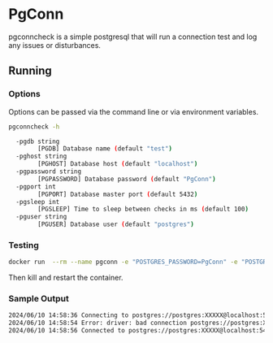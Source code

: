 # PgConn

pgconncheck is a simple postgresql that will run a connection test and log any issues or disturbances.

## Running

### Options

Options can be passed via the command line or via environment variables.

```bash
pgconncheck -h 

  -pgdb string
        [PGDB] Database name (default "test")
  -pghost string
        [PGHOST] Database host (default "localhost")
  -pgpassword string
        [PGPASSWORD] Database password (default "PgConn")
  -pgport int
        [PGPORT] Database master port (default 5432)
  -pgsleep int
        [PGSLEEP] Time to sleep between checks in ms (default 100)
  -pguser string
        [PGUSER] Database user (default "postgres")
```

### Testing

```bash
docker run  --rm --name pgconn -e "POSTGRES_PASSWORD=PgConn" -e "POSTGRES_DB=test" -p 5432:5432 postgres
```

Then kill and restart the container.

### Sample Output

```bash
2024/06/10 14:58:36 Connecting to postgres://postgres:XXXXX@localhost:5432/test
2024/06/10 14:58:54 Error: driver: bad connection postgres://postgres:XXXXX@localhost:5432/test
2024/06/10 14:58:56 Connected to postgres://postgres:XXXXX@localhost:5432/test
```
